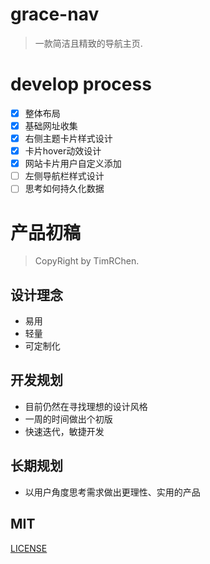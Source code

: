 # grace-nav
>  一款简洁且精致的导航主页.

# develop process
- [x]   整体布局
- [x]   基础网址收集
- [x]   右侧主题卡片样式设计
- [x]   卡片hover动效设计
- [x]   网站卡片用户自定义添加
- [ ]   左侧导航栏样式设计
- [ ]   思考如何持久化数据

# 产品初稿
>  CopyRight by TimRChen.

## 设计理念

-   易用
-   轻量
-   可定制化

## 开发规划

-   目前仍然在寻找理想的设计风格
-   一周的时间做出个初版
-   快速迭代，敏捷开发

## 长期规划

-   以用户角度思考需求做出更理性、实用的产品

## MIT
[LICENSE](https://github.com/TimRChen/grace-nav/blob/master/LICENSE)
